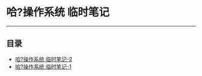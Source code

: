 # 哈?操作系统 临时笔记

---

## 目录

* [哈?操作系统 临时笔记-2](../linux-temp-record/linux-temp-record-2.md)
* [哈?操作系统 临时笔记-1](../linux-temp-record/linux-temp-record-1.md)

